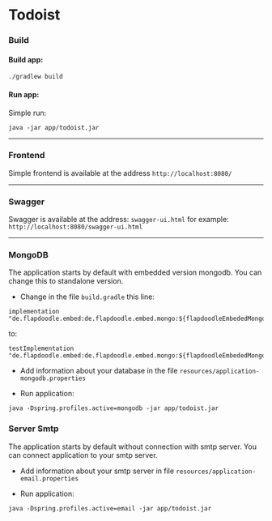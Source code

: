 # Todoist

### Build
#### Build app:
```
./gradlew build
```

#### Run app:
Simple run: 
```
java -jar app/todoist.jar
```
---

### Frontend
Simple frontend is available at the address `http://localhost:8080/`

---

### Swagger

Swagger is available at the address: `swagger-ui.html` for example: `http://localhost:8080/swagger-ui.html`

---

### MongoDB
The application starts by default with embedded version mongodb.
You can change this to standalone version. 

* Change in the file `build.gradle` this line:
```
implementation "de.flapdoodle.embed:de.flapdoodle.embed.mongo:${flapdoodleEmbededMongoVersion}"
```
to:
```
testImplementation "de.flapdoodle.embed:de.flapdoodle.embed.mongo:${flapdoodleEmbededMongoVersion}"
```

* Add information about your database in the file `resources/application-mongodb.properties`

* Run application:
```
java -Dspring.profiles.active=mongodb -jar app/todoist.jar 
```

### Server Smtp
The application starts by default without connection with smtp server.
You can connect application to your smtp server.

* Add information about your smtp server in file `resources/application-email.properties`

* Run application:
```
java -Dspring.profiles.active=email -jar app/todoist.jar 
```

